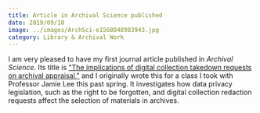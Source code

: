 ```yaml
---
title: Article in Archival Science published
date: 2019/09/18
image: ../images/ArchSci-e1568848983943.jpg
category: Library & Archival Work
---
```


I am very pleased to have my first journal article published in _Archival Science_. Its title is ["The implications of digital collection takedown requests on archival appraisal,"](http://link.springer.com/article/10.1007/s10502-019-09322-y) and I originally wrote this for a class I took with Professor Jamie Lee this past spring. It investigates how data privacy legislation, such as the right to be forgotten, and digital collection redaction requests affect the selection of materials in archives.
